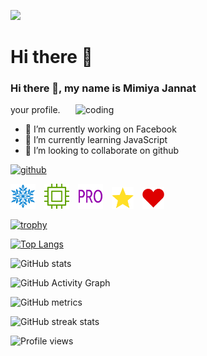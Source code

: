 ![](https://arturssmirnovs.github.io/github-profile-readme-generator/images/banner.png)
# Hi there 👋
### Hi there 👋, my name is Mimiya Jannat 
<img align="right" alt="coding" width="400" src="https://mir-s3-cdn-cf.behance.net/project_modules/disp/601014116770475.6068beff4640a.gif">
your profile.

- 🔭 I’m currently working on Facebook 
- 🌱 I’m currently learning JavaScript 
- 👯 I’m looking to collaborate on github 


[<img src='https://cdn.jsdelivr.net/npm/simple-icons@3.0.1/icons/github.svg' alt='github' height='40'>](https://github.com/Mimilika)  

<a href='https://archiveprogram.github.com/'><img src='https://raw.githubusercontent.com/acervenky/animated-github-badges/master/assets/acbadge.gif' width='40' height='40'></a> <a href='https://docs.github.com/en/developers'><img src='https://raw.githubusercontent.com/acervenky/animated-github-badges/master/assets/devbadge.gif' width='40' height='40'></a> <a href='https://github.com/pricing'><img src='https://raw.githubusercontent.com/acervenky/animated-github-badges/master/assets/pro.gif' width='40' height='40'></a> <a href='https://stars.github.com/'><img src='https://raw.githubusercontent.com/acervenky/animated-github-badges/master/assets/starbadge.gif' width='35' height='35'></a> <a href='https://docs.github.com/en/github/supporting-the-open-source-community-with-github-sponsors'><img src='https://raw.githubusercontent.com/acervenky/animated-github-badges/master/assets/sponsorbadge.gif' width='35' height='35'></a> 

[![trophy](https://github-profile-trophy.vercel.app/?username=Mimilika)](https://github.com/ryo-ma/github-profile-trophy)

[![Top Langs](https://github-readme-stats.vercel.app/api/top-langs/?username=Mimilika)](https://github.com/anuraghazra/github-readme-stats)

![GitHub stats](https://github-readme-stats.vercel.app/api?username=Mimilika&show_icons=true&count_private=true)  

![GitHub Activity Graph](https://activity-graph.herokuapp.com/graph?username=Mimilika)  

![GitHub metrics](https://metrics.lecoq.io/Mimilika)  

![GitHub streak stats](https://streak-stats.demolab.com/?user=Mimilika)  

![Profile views](https://gpvc.arturio.dev/Mimilika)  
